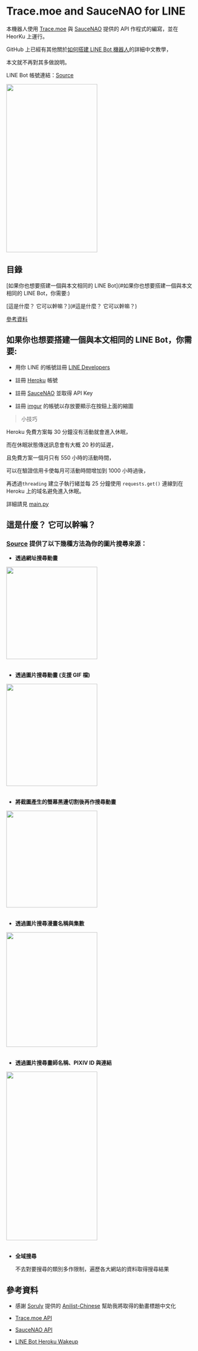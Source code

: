 # Trace.moe and SauceNAO for LINE

本機器人使用 [Trace.moe](https://trace.moe) 與 [SauceNAO](https://saucenao.com) 提供的 API 作程式的編寫，並在 HeorKu 上運行。

GitHub 上已經有其他關於[如何搭建 LINE Bot 機器人](https://github.com/yaoandy107/line-bot-tutorial)的詳細中文教學，

本文就不再對其多做說明。

LINE Bot 帳號連結：[Source](https://page.line.me/475fahrf)

<img src="https://i.imgur.com/WPrO6as.jpg" width="240" height="443"/><br/>

## 目錄

[如果你也想要搭建一個與本文相同的 LINE Bot](#如果你也想要搭建一個與本文相同的 LINE Bot，你需要:)

[這是什麼？ 它可以幹嘛？](#這是什麼？ 它可以幹嘛？)

[參考資料](#參考資料)


## 如果你也想要搭建一個與本文相同的 LINE Bot，你需要:

- 用你 LINE 的帳號註冊 [LINE Developers](https://developers.line.biz/console)

- 註冊 [Heroku](https://id.heroku.com/login) 帳號  

- 註冊 [SauceNAO](https://saucenao.com/user.php) 並取得 API Key

- 註冊 [imgur](https://imgur.com) 的帳號以存放要顯示在按鈕上面的縮圖  

> 小技巧

  Heroku 免費方案每 30 分鐘沒有活動就會進入休眠，
  
  而在休眠狀態傳送訊息會有大概 20 秒的延遲，
  
  且免費方案一個月只有 550 小時的活動時間，
  
  可以在驗證信用卡使每月可活動時間增加到 1000 小時過後，
  
  再透過`threading` 建立子執行緒並每 25 分鐘使用 `requests.get()` 連線到在 Heroku 上的域名避免進入休眠。
  
  詳細請見 [main.py](https://github.com/dongyu0315/Trace.moe_and_SauceNAO_for_LINE/blob/main/main.py#L25)
    
## 這是什麼？ 它可以幹嘛？

### [Source](https://page.line.me/475fahrf) 提供了以下幾種方法為你的圖片搜尋來源：

- **透過網址搜尋動畫**

<img src="https://i.imgur.com/NNiHlkI.png" width="240" height="243"/><br/><br/> 

- **透過圖片搜尋動畫 (支援 GIF 檔)**

<img src="https://i.imgur.com/hcE3MCU.gif" width="240" height="269"/><br/><br/> 


- **將截圖產生的螢幕黑邊切割後再作搜尋動畫**

<img src="https://i.imgur.com/kbNc8SZ.png" width="240" height="255"/><br/><br/> 

- **透過圖片搜尋漫畫名稱與集數** 

<img src="https://i.imgur.com/ajmnCf0.png" width="240" height="302"/><br/><br/> 

- **透過圖片搜尋畫師名稱、PIXIV ID 與連結** 

<img src="https://i.imgur.com/w2WwgZy.png" width="240" height="444"/><br/><br/> 

- **全域搜尋**

  不去對要搜尋的類別多作限制，遍歷各大網站的資料取得搜尋結果
  

## 參考資料

- 感謝 [Soruly](https://github.com/soruly) 提供的 [Anilist-Chinese](https://github.com/soruly/anilist-chinese) 幫助我將取得的動畫標題中文化

- [Trace.moe API](https://soruly.github.io/trace.moe-api/#/docs)

- [SauceNAO API](https://saucenao.com/user.php?page=search-api)

- [LINE Bot Heroku Wakeup](https://github.com/maso0310/linebot_heroku_wakeup)
 
